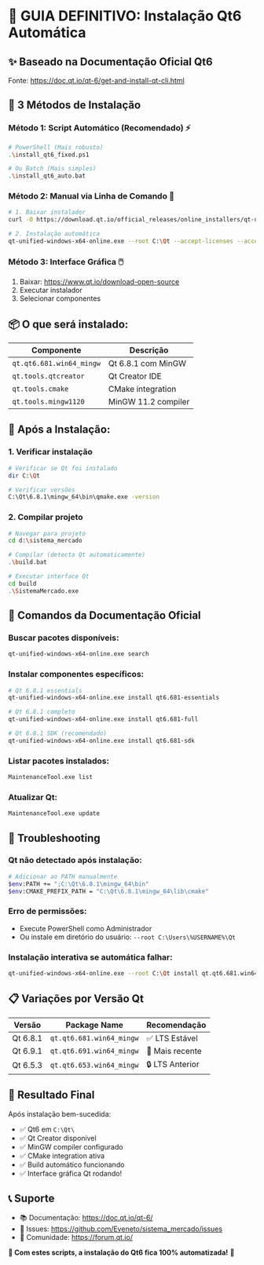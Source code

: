 # 🎯 GUIA DEFINITIVO: Instalação Qt6 Automática

## ✨ **Baseado na Documentação Oficial Qt6**
Fonte: https://doc.qt.io/qt-6/get-and-install-qt-cli.html

## 🚀 **3 Métodos de Instalação**

### **Método 1: Script Automático (Recomendado)** ⚡
```bash
# PowerShell (Mais robusto)
.\install_qt6_fixed.ps1

# Ou Batch (Mais simples)
.\install_qt6_auto.bat
```

### **Método 2: Manual via Linha de Comando** 🔧
```bash
# 1. Baixar instalador
curl -O https://download.qt.io/official_releases/online_installers/qt-unified-windows-x64-online.exe

# 2. Instalação automática
qt-unified-windows-x64-online.exe --root C:\Qt --accept-licenses --accept-obligations --default-answer --confirm-command --auto-answer telemetry-question=No --auto-answer AssociateCommonFiletypes=Yes install qt.tools.qtcreator qt.tools.cmake qt.tools.mingw1120 qt.qt6.681.win64_mingw
```

### **Método 3: Interface Gráfica** 🖱️
1. Baixar: https://www.qt.io/download-open-source
2. Executar instalador
3. Selecionar componentes

## 📦 **O que será instalado:**

| Componente | Descrição |
|------------|-----------|
| `qt.qt6.681.win64_mingw` | Qt 6.8.1 com MinGW |
| `qt.tools.qtcreator` | Qt Creator IDE |
| `qt.tools.cmake` | CMake integration |
| `qt.tools.mingw1120` | MinGW 11.2 compiler |

## 🔧 **Após a Instalação:**

### **1. Verificar instalação**
```bash
# Verificar se Qt foi instalado
dir C:\Qt

# Verificar versões
C:\Qt\6.8.1\mingw_64\bin\qmake.exe -version
```

### **2. Compilar projeto**
```bash
# Navegar para projeto
cd d:\sistema_mercado

# Compilar (detecta Qt automaticamente)
.\build.bat

# Executar interface Qt
cd build
.\SistemaMercado.exe
```

## 🎯 **Comandos da Documentação Oficial**

### **Buscar pacotes disponíveis:**
```bash
qt-unified-windows-x64-online.exe search
```

### **Instalar componentes específicos:**
```bash
# Qt 6.8.1 essentials
qt-unified-windows-x64-online.exe install qt6.681-essentials

# Qt 6.8.1 completo
qt-unified-windows-x64-online.exe install qt6.681-full

# Qt 6.8.1 SDK (recomendado)
qt-unified-windows-x64-online.exe install qt6.681-sdk
```

### **Listar pacotes instalados:**
```bash
MaintenanceTool.exe list
```

### **Atualizar Qt:**
```bash
MaintenanceTool.exe update
```

## 🔧 **Troubleshooting**

### **Qt não detectado após instalação:**
```bash
# Adicionar ao PATH manualmente
$env:PATH += ";C:\Qt\6.8.1\mingw_64\bin"
$env:CMAKE_PREFIX_PATH = "C:\Qt\6.8.1\mingw_64\lib\cmake"
```

### **Erro de permissões:**
- Execute PowerShell como Administrador
- Ou instale em diretório do usuário: `--root C:\Users\%USERNAME%\Qt`

### **Instalação interativa se automática falhar:**
```bash
qt-unified-windows-x64-online.exe --root C:\Qt install qt.qt6.681.win64_mingw
```

## 📋 **Variações por Versão Qt**

| Versão | Package Name | Recomendação |
|--------|-------------|--------------|
| Qt 6.8.1 | `qt.qt6.681.win64_mingw` | ✅ LTS Estável |
| Qt 6.9.1 | `qt.qt6.691.win64_mingw` | 🔄 Mais recente |
| Qt 6.5.3 | `qt.qt6.653.win64_mingw` | 🔒 LTS Anterior |

## 🎉 **Resultado Final**

Após instalação bem-sucedida:
- ✅ Qt6 em `C:\Qt\`
- ✅ Qt Creator disponível
- ✅ MinGW compiler configurado
- ✅ CMake integration ativa
- ✅ Build automático funcionando
- ✅ Interface gráfica Qt rodando!

## 📞 **Suporte**

- 📚 Documentação: https://doc.qt.io/qt-6/
- 🐛 Issues: https://github.com/Eveneto/sistema_mercado/issues
- 💬 Comunidade: https://forum.qt.io/

**🎯 Com estes scripts, a instalação do Qt6 fica 100% automatizada!** 🚀
